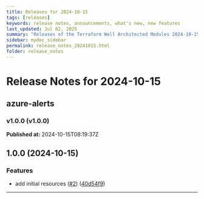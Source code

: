 ```yaml
---
title: Releases for 2024-10-15
tags: [releases]
keywords: release notes, announcements, what's new, new features
last_updated: Jul 02, 2025
summary: "Releases of the Terraform Well Architected Modules 2024-10-15"
sidebar: mydoc_sidebar
permalink: release_notes_20241015.html
folder: release_notes
---
```


# Release Notes for 2024-10-15

## azure-alerts
### v1.0.0 (v1.0.0)
**Published at:** 2024-10-15T08:19:37Z

## 1.0.0 (2024-10-15)


### Features

* add initial resources ([#2](https://github.com/CloudNationHQ/terraform-azure-alerts/issues/2)) ([40d54f9](https://github.com/CloudNationHQ/terraform-azure-alerts/commit/40d54f93017a20ba8f8c409ac3e9ae03b6cdd5fa))

---

